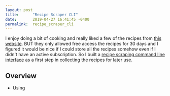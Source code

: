 ```yaml
---
layout: post
title:      "Recipe Scraper CLI"
date:       2019-04-27 16:41:45 -0400
permalink:  recipe_scraper_cli
---
```


I enjoy doing a bit of cooking and really liked a few of the recipes from [this website](https://cooking.nytimes.com/).
BUT they only allowed free access the recipes for 30 days and I figured it would be nice if I could store all the recipes somehow even if I didn't have an active subscription. So I built a [recipe scraping command line interface](https://github.com/darrendaz/recipe-scrape-cli) as a first step in collecting the recipes for later use.

## Overview
* Using
